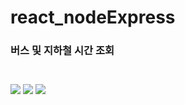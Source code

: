 # react_nodeExpress
<h3>버스 및 지하철 시간 조회<h3>
<br>
<img src="https://img.shields.io/badge/JavaScript-FFCA28?style=flat-square&logo=javascript&logoColor=black"/>
<img src="https://img.shields.io/badge/React-informational?style=flat-square&logo=React&logoColor=black"/>
<img src="https://img.shields.io/badge/NodeExpress-green?style=flat-square&logo=NodeExpress&logoColor=black"/>